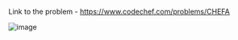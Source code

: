 Link to the problem - https://www.codechef.com/problems/CHEFA



![image](https://github.com/Haleshot/Competitive-Programming/assets/57552973/25ee5843-c42c-4ece-a34b-7126d911c6db)
